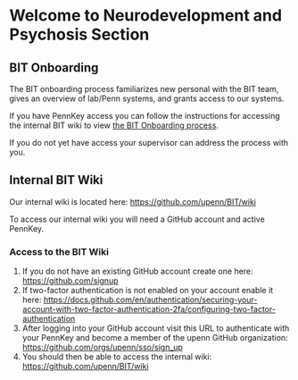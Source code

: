 # Welcome to Neurodevelopment and Psychosis Section 


## BIT Onboarding

The BIT onboarding process familiarizes new personal with the BIT team, gives an overview of lab/Penn systems, and grants access to our systems.

If you have PennKey access you can follow the instructions for accessing the internal BIT wiki to view [the BIT Onboarding process](https://github.com/upenn/BIT/wiki/BIT-Onboarding).

If you do not yet have access your supervisor can address the process with you.

## Internal BIT Wiki

Our internal wiki is located here: https://github.com/upenn/BIT/wiki

To access our internal wiki you will need a GitHub account and active PennKey.

### Access to the BIT Wiki

1. If you do not have an existing GitHub account create one here:
    https://github.com/signup
2. If two-factor authentication is not enabled on your account enable it here:
    https://docs.github.com/en/authentication/securing-your-account-with-two-factor-authentication-2fa/configuring-two-factor-authentication
3. After logging into your GitHub account visit this URL to authenticate with your PennKey and become a member of the upenn GitHub organization:
    https://github.com/orgs/upenn/sso/sign_up
4. You should then be able to access the internal wiki:
    https://github.com/upenn/BIT/wiki
